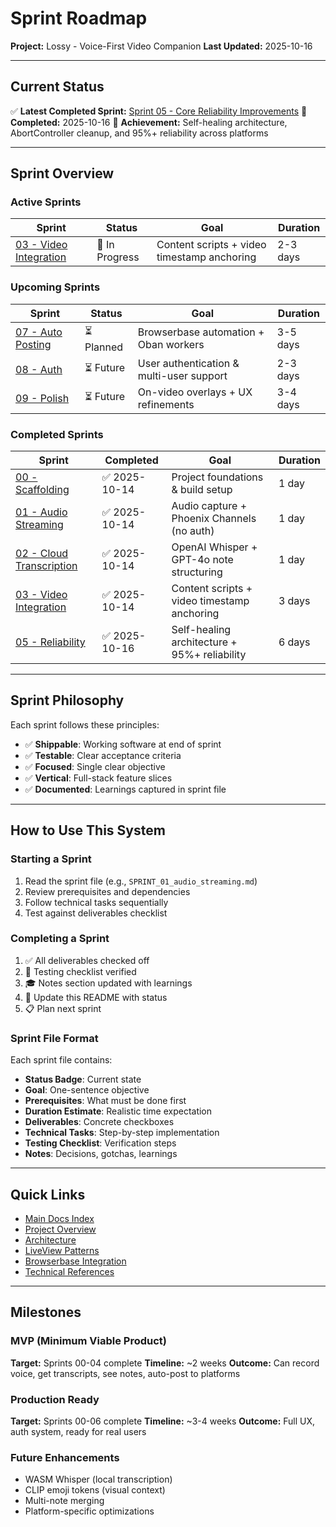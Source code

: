 # Sprint Roadmap

**Project:** Lossy - Voice-First Video Companion
**Last Updated:** 2025-10-16

---

## Current Status

✅ **Latest Completed Sprint:** [Sprint 05 - Core Reliability Improvements](./archive/SPRINT_05_reliability_improvements.md)
📅 **Completed:** 2025-10-16
🎯 **Achievement:** Self-healing architecture, AbortController cleanup, and 95%+ reliability across platforms

---

## Sprint Overview

### Active Sprints

| Sprint | Status | Goal | Duration |
|--------|--------|------|----------|
| [03 - Video Integration](./SPRINT_03_video_integration.md) | 🚧 In Progress | Content scripts + video timestamp anchoring | 2-3 days |

### Upcoming Sprints

| Sprint | Status | Goal | Duration |
|--------|--------|------|----------|
| [07 - Auto Posting](./SPRINT_07_auto_posting.md) | ⏳ Planned | Browserbase automation + Oban workers | 3-5 days |
| [08 - Auth](./SPRINT_08_auth.md) | ⏳ Future | User authentication & multi-user support | 2-3 days |
| [09 - Polish](./SPRINT_09_polish.md) | ⏳ Future | On-video overlays + UX refinements | 3-4 days |

### Completed Sprints

| Sprint | Completed | Goal | Duration |
|--------|-----------|------|----------|
| [00 - Scaffolding](./archive/SPRINT_00_scaffolding.md) | ✅ 2025-10-14 | Project foundations & build setup | 1 day |
| [01 - Audio Streaming](./archive/SPRINT_01_audio_streaming.md) | ✅ 2025-10-14 | Audio capture + Phoenix Channels (no auth) | 1 day |
| [02 - Cloud Transcription](./archive/SPRINT_02_transcription.md) | ✅ 2025-10-14 | OpenAI Whisper + GPT-4o note structuring | 1 day |
| [03 - Video Integration](./SPRINT_03_video_integration.md) | ✅ 2025-10-14 | Content scripts + video timestamp anchoring | 3 days |
| [05 - Reliability](./archive/SPRINT_05_reliability_improvements.md) | ✅ 2025-10-16 | Self-healing architecture + 95%+ reliability | 6 days |

---

## Sprint Philosophy

Each sprint follows these principles:

- ✅ **Shippable**: Working software at end of sprint
- ✅ **Testable**: Clear acceptance criteria
- ✅ **Focused**: Single clear objective
- ✅ **Vertical**: Full-stack feature slices
- ✅ **Documented**: Learnings captured in sprint file

---

## How to Use This System

### Starting a Sprint

1. Read the sprint file (e.g., `SPRINT_01_audio_streaming.md`)
2. Review prerequisites and dependencies
3. Follow technical tasks sequentially
4. Test against deliverables checklist

### Completing a Sprint

1. ✅ All deliverables checked off
2. 📝 Testing checklist verified
3. 🎓 Notes section updated with learnings
4. 🔄 Update this README with status
5. 📋 Plan next sprint

### Sprint File Format

Each sprint file contains:
- **Status Badge**: Current state
- **Goal**: One-sentence objective
- **Prerequisites**: What must be done first
- **Duration Estimate**: Realistic time expectation
- **Deliverables**: Concrete checkboxes
- **Technical Tasks**: Step-by-step implementation
- **Testing Checklist**: Verification steps
- **Notes**: Decisions, gotchas, learnings

---

## Quick Links

- [Main Docs Index](../INDEX.md)
- [Project Overview](../01_PROJECT_OVERVIEW.md)
- [Architecture](../02_ARCHITECTURE.md)
- [LiveView Patterns](../03_LIVEVIEW_PATTERNS.md)
- [Browserbase Integration](../04_BROWSERBASE_INTEGRATION.md)
- [Technical References](../TECHNICAL_REFERENCES.md)

---

## Milestones

### MVP (Minimum Viable Product)
**Target:** Sprints 00-04 complete
**Timeline:** ~2 weeks
**Outcome:** Can record voice, get transcripts, see notes, auto-post to platforms

### Production Ready
**Target:** Sprints 00-06 complete
**Timeline:** ~3-4 weeks
**Outcome:** Full UX, auth system, ready for real users

### Future Enhancements
- WASM Whisper (local transcription)
- CLIP emoji tokens (visual context)
- Multi-note merging
- Platform-specific optimizations
